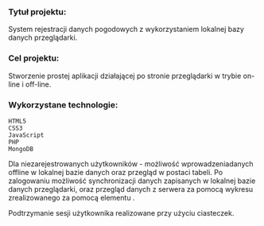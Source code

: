 ### Tytuł projektu:
System rejestracji danych pogodowych z wykorzystaniem lokalnej bazy danych przeglądarki.


### Cel projektu: 
Stworzenie prostej aplikacji działającej po stronie przeglądarki w trybie on-line i off-line. 

### Wykorzystane technologie:
    HTML5
    CSS3
    JavaScript
    PHP
    MongoDB


Dla niezarejestrowanych użytkowników - możliwość wprowadzeniadanych offline w lokalnej bazie danych oraz przegląd w postaci tabeli.
Po zalogowaniu możliwość synchronizacji danych zapisanych w lokalnej  bazie danych przeglądarki, oraz przegląd danych z serwera za pomocą wykresu
zrealizowanego za pomocą elementu <canvas>.

Podtrzymanie sesji użytkownika realizowane przy użyciu ciasteczek.
